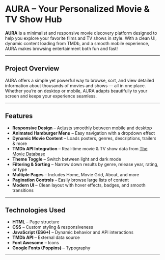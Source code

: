 # AURA – Your Personalized Movie & TV Show Hub

**AURA** is a minimalist and responsive movie discovery platform designed to help you explore your favorite films and TV shows in style. With a clean UI, dynamic content loading from TMDb, and a smooth mobile experience, AURA makes browsing entertainment both fun and fast!

---

## Project Overview

AURA offers a simple yet powerful way to browse, sort, and view detailed information about thousands of movies and shows — all in one place. Whether you’re on desktop or mobile, AURA adapts beautifully to your screen and keeps your experience seamless.

---

## Features

- **Responsive Design** – Adjusts smoothly between mobile and desktop
- **Animated Hamburger Menu** – Easy navigation with a dropdown effect
- **Dynamic Movie Content** – Loads posters, genres, descriptions, trailers & more
- **TMDb API Integration** – Real-time movie & TV show data from [The Movie Database](https://www.themoviedb.org/)
- **Theme Toggle** – Switch between light and dark mode
- **Filtering & Sorting** – Narrow down results by genre, release year, rating, or type
- **Multiple Pages** – Includes Home, Movie Grid, About, and more
- **Pagination Controls** – Easily browse large lists of content
- **Modern UI** – Clean layout with hover effects, badges, and smooth transitions

---

## Technologies Used

- **HTML** – Page structure
- **CSS** – Custom styling & responsiveness
- **JavaScript (ES6+)** – Dynamic behavior and API interactions
- **TMDb API** – External data source
- **Font Awesome** – Icons
- **Google Fonts (Poppins)** – Typography

---
